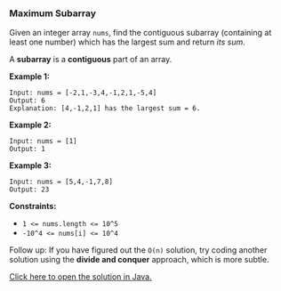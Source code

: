 ### Maximum Subarray

Given an integer array `nums`, find the contiguous subarray (containing at least one number) which has the largest sum and return *its sum*.

A **subarray** is a **contiguous** part of an array.

**Example 1:**
```
Input: nums = [-2,1,-3,4,-1,2,1,-5,4]
Output: 6
Explanation: [4,-1,2,1] has the largest sum = 6.
```

**Example 2:**
```
Input: nums = [1]
Output: 1
```

**Example 3:**
```
Input: nums = [5,4,-1,7,8]
Output: 23
```

**Constraints:**

 - `1 <= nums.length <= 10^5`
 - `-10^4 <= nums[i] <= 10^4`
 

Follow up: If you have figured out the `O(n)` solution, try coding another solution using the **divide and conquer** approach, which is more subtle.

[Click here to open the solution in Java.](/Maximum%20Subarray/Solution.java)